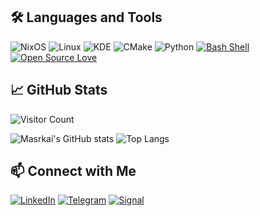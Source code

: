 ## 🛠️ Languages and Tools
![NixOS](https://img.shields.io/badge/-NixOS-5277C3?style=flat-square&logo=nixos&logoColor=black)
![Linux](https://img.shields.io/badge/-Linux-FCC624?style=flat-square&logo=linux&logoColor=black)
![KDE](https://img.shields.io/badge/-KDE-1D99F3?style=flat-square&logo=kde&logoColor=black)
![CMake](https://img.shields.io/badge/-CMake-064F8C?style=flat-square&logo=cmake&logoColor=black)
![Python](https://img.shields.io/badge/-Python-3776AB?style=flat-square&logo=python&logoColor=black)
[![Bash Shell](https://badges.frapsoft.com/bash/v1/bash.png?v=103)](https://github.com/ellerbrock/open-source-badges/)
[![Open Source Love](https://badges.frapsoft.com/os/v1/open-source.svg?v=103)](https://github.com/ellerbrock/open-source-badges/)


## 📈 GitHub Stats
![Visitor Count](https://komarev.com/ghpvc/?username=Masrkai&color=blueviolet&style=flat-square)

![Masrkai's GitHub stats](https://github-readme-stats.vercel.app/api?username=Masrkai&show_icons=true&theme=dark)
![Top Langs](https://github-readme-stats.vercel.app/api/top-langs/?username=Masrkai&layout=compact&theme=dark)

## 📫 Connect with Me
[![LinkedIn](https://img.shields.io/badge/-LinkedIn-0A66C2?style=flat-square&logo=LinkedIn&logoColor=white)](https://www.linkedin.com/in/ahmed-allam-476097315/)
[![Telegram](https://img.shields.io/badge/-Telegram-2CA5E0?style=flat-square&logo=telegram&logoColor=white)](https://t.me/A47A47)
[![Signal](https://img.shields.io/badge/-Signal-3A76F0?style=flat-square&logo=signal&logoColor=white)](https://signal.me/#eu/ZJzAOV39RtIYVVvCYlrXnKDzHHaNsg5CpoUWtDLIz1FbprH2ThBEZYG2Ol6wNU3B)